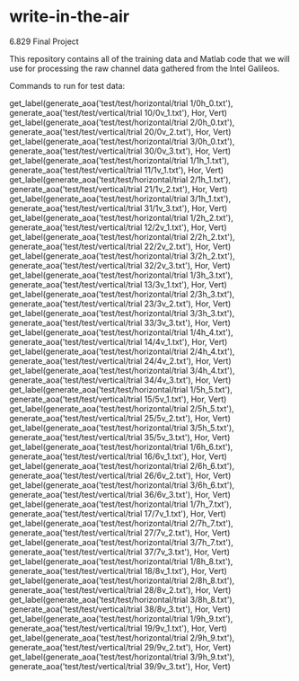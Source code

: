 # write-in-the-air
6.829 Final Project

This repository contains all of the training data and
Matlab code that we will use for processing the raw
channel data gathered from the Intel Galileos.

Commands to run for test data:

get_label(generate_aoa('test/test/horizontal/trial 1/0h_0.txt'), generate_aoa('test/test/vertical/trial 10/0v_1.txt'), Hor, Vert)
get_label(generate_aoa('test/test/horizontal/trial 2/0h_0.txt'), generate_aoa('test/test/vertical/trial 20/0v_2.txt'), Hor, Vert)
get_label(generate_aoa('test/test/horizontal/trial 3/0h_0.txt'), generate_aoa('test/test/vertical/trial 30/0v_3.txt'), Hor, Vert)
get_label(generate_aoa('test/test/horizontal/trial 1/1h_1.txt'), generate_aoa('test/test/vertical/trial 11/1v_1.txt'), Hor, Vert)
get_label(generate_aoa('test/test/horizontal/trial 2/1h_1.txt'), generate_aoa('test/test/vertical/trial 21/1v_2.txt'), Hor, Vert)
get_label(generate_aoa('test/test/horizontal/trial 3/1h_1.txt'), generate_aoa('test/test/vertical/trial 31/1v_3.txt'), Hor, Vert)
get_label(generate_aoa('test/test/horizontal/trial 1/2h_2.txt'), generate_aoa('test/test/vertical/trial 12/2v_1.txt'), Hor, Vert)
get_label(generate_aoa('test/test/horizontal/trial 2/2h_2.txt'), generate_aoa('test/test/vertical/trial 22/2v_2.txt'), Hor, Vert)
get_label(generate_aoa('test/test/horizontal/trial 3/2h_2.txt'), generate_aoa('test/test/vertical/trial 32/2v_3.txt'), Hor, Vert)
get_label(generate_aoa('test/test/horizontal/trial 1/3h_3.txt'), generate_aoa('test/test/vertical/trial 13/3v_1.txt'), Hor, Vert)
get_label(generate_aoa('test/test/horizontal/trial 2/3h_3.txt'), generate_aoa('test/test/vertical/trial 23/3v_2.txt'), Hor, Vert)
get_label(generate_aoa('test/test/horizontal/trial 3/3h_3.txt'), generate_aoa('test/test/vertical/trial 33/3v_3.txt'), Hor, Vert)
get_label(generate_aoa('test/test/horizontal/trial 1/4h_4.txt'), generate_aoa('test/test/vertical/trial 14/4v_1.txt'), Hor, Vert)
get_label(generate_aoa('test/test/horizontal/trial 2/4h_4.txt'), generate_aoa('test/test/vertical/trial 24/4v_2.txt'), Hor, Vert)
get_label(generate_aoa('test/test/horizontal/trial 3/4h_4.txt'), generate_aoa('test/test/vertical/trial 34/4v_3.txt'), Hor, Vert)
get_label(generate_aoa('test/test/horizontal/trial 1/5h_5.txt'), generate_aoa('test/test/vertical/trial 15/5v_1.txt'), Hor, Vert)
get_label(generate_aoa('test/test/horizontal/trial 2/5h_5.txt'), generate_aoa('test/test/vertical/trial 25/5v_2.txt'), Hor, Vert)
get_label(generate_aoa('test/test/horizontal/trial 3/5h_5.txt'), generate_aoa('test/test/vertical/trial 35/5v_3.txt'), Hor, Vert)
get_label(generate_aoa('test/test/horizontal/trial 1/6h_6.txt'), generate_aoa('test/test/vertical/trial 16/6v_1.txt'), Hor, Vert)
get_label(generate_aoa('test/test/horizontal/trial 2/6h_6.txt'), generate_aoa('test/test/vertical/trial 26/6v_2.txt'), Hor, Vert)
get_label(generate_aoa('test/test/horizontal/trial 3/6h_6.txt'), generate_aoa('test/test/vertical/trial 36/6v_3.txt'), Hor, Vert)
get_label(generate_aoa('test/test/horizontal/trial 1/7h_7.txt'), generate_aoa('test/test/vertical/trial 17/7v_1.txt'), Hor, Vert)
get_label(generate_aoa('test/test/horizontal/trial 2/7h_7.txt'), generate_aoa('test/test/vertical/trial 27/7v_2.txt'), Hor, Vert)
get_label(generate_aoa('test/test/horizontal/trial 3/7h_7.txt'), generate_aoa('test/test/vertical/trial 37/7v_3.txt'), Hor, Vert)
get_label(generate_aoa('test/test/horizontal/trial 1/8h_8.txt'), generate_aoa('test/test/vertical/trial 18/8v_1.txt'), Hor, Vert)
get_label(generate_aoa('test/test/horizontal/trial 2/8h_8.txt'), generate_aoa('test/test/vertical/trial 28/8v_2.txt'), Hor, Vert)
get_label(generate_aoa('test/test/horizontal/trial 3/8h_8.txt'), generate_aoa('test/test/vertical/trial 38/8v_3.txt'), Hor, Vert)
get_label(generate_aoa('test/test/horizontal/trial 1/9h_9.txt'), generate_aoa('test/test/vertical/trial 19/9v_1.txt'), Hor, Vert)
get_label(generate_aoa('test/test/horizontal/trial 2/9h_9.txt'), generate_aoa('test/test/vertical/trial 29/9v_2.txt'), Hor, Vert)
get_label(generate_aoa('test/test/horizontal/trial 3/9h_9.txt'), generate_aoa('test/test/vertical/trial 39/9v_3.txt'), Hor, Vert)

